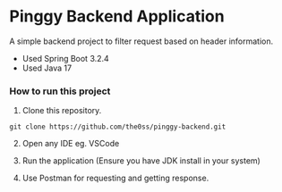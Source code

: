 # Pinggy Backend Application

A simple backend project to filter request based on header information.

- Used Spring Boot 3.2.4
- Used Java 17

### How to run this project

1. Clone this repository.
```
git clone https://github.com/the0ss/pinggy-backend.git
```
2. Open any IDE eg. VSCode

3. Run the application (Ensure you have JDK install in your system)

4. Use Postman for requesting and getting response.

